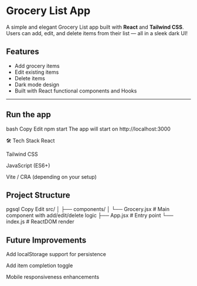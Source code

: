 # Grocery List App

A simple and elegant Grocery List app built with **React** and **Tailwind CSS**. Users can add, edit, and delete items from their list — all in a sleek dark UI!

##  Features

-  Add grocery items
-  Edit existing items
-  Delete items
-  Dark mode design
-  Built with React functional components and Hooks

---



## Run the app
bash
Copy
Edit
npm start
The app will start on http://localhost:3000

🛠️ Tech Stack
React

Tailwind CSS

JavaScript (ES6+)

Vite / CRA (depending on your setup)

## Project Structure
pgsql
Copy
Edit
src/
│
├── components/
│   └── Grocery.jsx       # Main component with add/edit/delete logic
├── App.jsx               # Entry point
└── index.js              # ReactDOM render
## Future Improvements
Add localStorage support for persistence

Add item completion toggle

Mobile responsiveness enhancements



